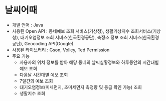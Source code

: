 날씨어때
=================
* 개발 언어 : Java
* 사용된 Open API : 동네예보 조회 서비스(기상청), 생활기상지수 조회서비스(기상청), 대기오염정보 조회 서비스(한국환경공단), 측정소 정보 조회 서비스(한국환경공단), Geocoding API(Google)
* 사용된 라이브러리 : Gson, Volley, Ted Permission
* 주요 기능
  + 사용자의 위치 정보를 받아 해당 동네의 날씨실황정보와 하루동안의 시간대별 예보 조회
  + 다음날 시간대별 예보 조회
  + 7일간의 예보 조회
  + 대기오염정보(미세먼지, 초미세먼지 측정량 및 등급 확인 가능) 조회
  + 생활지수 조회
